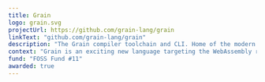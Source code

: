 ```yaml
---
title: Grain
logo: grain.svg
projectUrl: https://github.com/grain-lang/grain
linkText: "github.com/grain-lang/grain"
description: "The Grain compiler toolchain and CLI. Home of the modern web staple."
context: "Grain is an exciting new language targeting the WebAssembly runtime. Grain aims to modernize innovative features from functional and academic programming languages and bring them to the masses. It is a flexible and easy-to-learn functional programming language. Because it compiles to Wasm, it runs across OSes and architectures, in browswer and out of browser.."
fund: "FOSS Fund #11"
awarded: true
---
```


